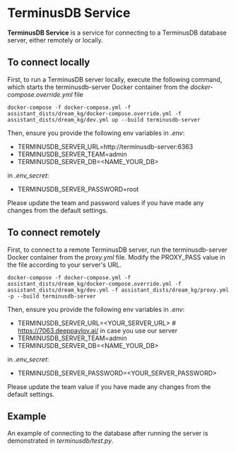 
# TerminusDB Service

**TerminusDB Service** is a service for connecting to a TerminusDB database server, either remotely or locally.


## To connect locally
First, to run a TerminusDB server locally, execute the following command, which starts the terminusdb-server Docker container from the *docker-compose.override.yml* file
```
docker-compose -f docker-compose.yml -f assistant_dists/dream_kg/docker-compose.override.yml -f assistant_dists/dream_kg/dev.yml up --build terminusdb-server
```

Then, ensure you provide the following env variables in *.env*:
* TERMINUSDB_SERVER_URL=http://terminusdb-server:6363
* TERMINUSDB_SERVER_TEAM=admin
* TERMINUSDB_SERVER_DB=<NAME_YOUR_DB>

in *.env_secret*:
* TERMINUSDB_SERVER_PASSWORD=root

Please update the team and password values if you have made any changes from the default settings.


## To connect remotely
First, to connect to a remote TerminusDB server, run the terminusdb-server Docker container from the *proxy.yml* file. Modify the PROXY_PASS value in the file according to your server's URL.
```
docker-compose -f docker-compose.yml -f assistant_dists/dream_kg/docker-compose.override.yml -f assistant_dists/dream_kg/dev.yml -f assistant_dists/dream_kg/proxy.yml -p --build terminusdb-server
```

Then, ensure you provide the following env variables in *.env*:
* TERMINUSDB_SERVER_URL=<YOUR_SERVER_URL> # https://7063.deeppavlov.ai/ in case you use our server
* TERMINUSDB_SERVER_TEAM=admin
* TERMINUSDB_SERVER_DB=<NAME_YOUR_DB>

in *.env_secret*:
* TERMINUSDB_SERVER_PASSWORD=<YOUR_SERVER_PASSWORD>

Please update the team value if you have made any changes from the default settings.


## Example
An example of connecting to the database after running the server is demonstrated in *terminusdb/test.py*.